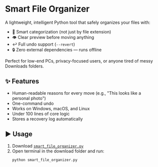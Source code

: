 # Smart File Organizer

A lightweight, intelligent Python tool that safely organizes your files with:
- 🧠 Smart categorization (not just by file extension)
- 👁️ Clear preview before moving anything
- ↩️ Full undo support (`--revert`)
- 🔒 Zero external dependencies — runs offline

Perfect for low-end PCs, privacy-focused users, or anyone tired of messy Downloads folders.

## ✨ Features

- Human-readable reasons for every move (e.g., "This looks like a personal photo")
- One-command undo
- Works on Windows, macOS, and Linux
- Under 100 lines of core logic
- Stores a recovery log automatically

## ▶️ Usage

1. Download [`smart_file_organizer.py`](smart_file_organizer.py)
2. Open terminal in the download folder and run:
   ```bash
   python smart_file_organizer.py
